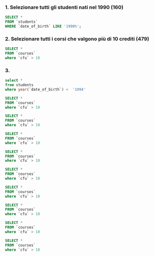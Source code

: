 ### 1. Selezionare tutti gli studenti nati nel 1990 (160)

```SQL
SELECT * 
FROM `students`
WHERE `date_of_birth` LIKE '1990%';
```

### 2. Selezionare tutti i corsi che valgono più di 10 crediti (479)

```SQL
SELECT * 
FROM `courses`
where `cfu` > 10
```

### 3.

```SQL
select *
from students
where year(`date_of_birth`) <  '1994'
```



```SQL
SELECT * 
FROM `courses`
where `cfu` > 10
```


```SQL
SELECT * 
FROM `courses`
where `cfu` > 10
```



```SQL
SELECT * 
FROM `courses`
where `cfu` > 10
```



```SQL
SELECT * 
FROM `courses`
where `cfu` > 10
```




```SQL
SELECT * 
FROM `courses`
where `cfu` > 10
```





```SQL
SELECT * 
FROM `courses`
where `cfu` > 10
```





```SQL
SELECT * 
FROM `courses`
where `cfu` > 10
```



```SQL
SELECT * 
FROM `courses`
where `cfu` > 10
```



```SQL
SELECT * 
FROM `courses`
where `cfu` > 10
```
